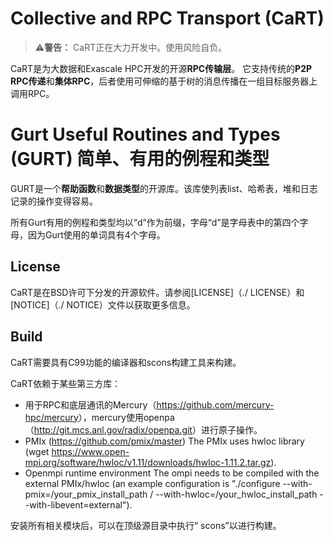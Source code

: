 # Collective and RPC Transport (CaRT)

> :warning:**警告：** CaRT正在大力开发中。使用风险自负。

CaRT是为大数据和Exascale HPC开发的开源**RPC传输层**。
它支持传统的**P2P RPC传递**和**集体RPC**，后者使用可伸缩的基于树的消息传播在一组目标服务器上调用RPC。

# Gurt Useful Routines and Types (GURT) 简单、有用的例程和类型

GURT是一个**帮助函数**和**数据类型**的开源库。该库使列表list、哈希表，堆和日志记录的操作变得容易。

所有Gurt有用的例程和类型均以“d”作为前缀，字母“d”是字母表中的第四个字母，因为Gurt使用的单词具有4个字母。

## License

CaRT是在BSD许可下分发的开源软件。请参阅[LICENSE]（./ LICENSE）和[NOTICE]（./ NOTICE）文件以获取更多信息。

## Build

CaRT需要具有C99功能的编译器和scons构建工具来构建。

CaRT依赖于某些第三方库：
- 用于RPC和底层通讯的Mercury（<https://github.com/mercury-hpc/mercury>），mercury使用openpa（<http://git.mcs.anl.gov/radix/openpa.git>）进行原子操作。
- PMIx (https://github.com/pmix/master)
  The PMIx uses hwloc library (wget https://www.open-mpi.org/software/hwloc/v1.11/downloads/hwloc-1.11.2.tar.gz).
- Openmpi runtime environment
  The ompi needs to be compiled with the external PMIx/hwloc (an example configuration is "./configure --with-pmix=/your_pmix_install_path / --with-hwloc=/your_hwloc_install_path --with-libevent=external").

安装所有相关模块后，可以在顶级源目录中执行“ scons”以进行构建。
